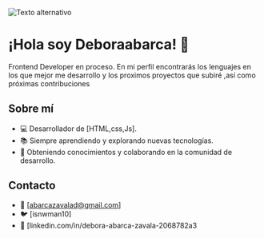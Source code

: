 ![Texto alternativo](/REAME.md/banner-deb.png)

# ¡Hola soy Deboraabarca! 👋

Frontend Developer en proceso. En mi perfil encontrarás los lenguajes en los que mejor me desarrollo y los proximos proyectos que subiré ,así como próximas contribuciones
## Sobre mí

- 💻 Desarrollador de [HTML,css,Js].
- 📚 Siempre aprendiendo y explorando nuevas tecnologías.
- 🌱 Obteniendo conocimientos y colaborando en la comunidad de desarrollo.

## Contacto

- 📧 [abarcazavalad@gmail.com]
- 🐦 [isnwman10]
- 💼 [linkedin.com/in/debora-abarca-zavala-2068782a3
